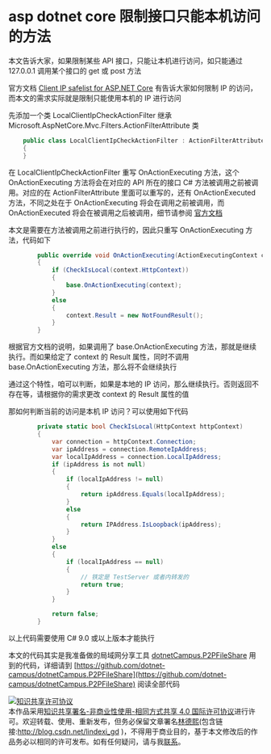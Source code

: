 # asp dotnet core 限制接口只能本机访问的方法

本文告诉大家，如果限制某些 API 接口，只能让本机进行访问，如只能通过 127.0.0.1 调用某个接口的 get 或 post 方法

<!--more-->

<!-- 发布 -->

官方文档 [Client IP safelist for ASP.NET Core](https://docs.microsoft.com/en-us/aspnet/core/security/ip-safelist?view=aspnetcore-5.0) 有告诉大家如何限制 IP 的访问，而本文的需求实际就是限制只能使用本机的 IP 进行访问

先添加一个类 LocalClientIpCheckActionFilter 继承 Microsoft.AspNetCore.Mvc.Filters.ActionFilterAttribute 类

```csharp
    public class LocalClientIpCheckActionFilter : ActionFilterAttribute
    {
    }
```

在 LocalClientIpCheckActionFilter 重写 OnActionExecuting 方法，这个 OnActionExecuting 方法将会在对应的 API 所在的接口 C# 方法被调用之前被调用。对应的在 ActionFilterAttribute 里面可以重写的，还有 OnActionExecuted 方法，不同之处在于 OnActionExecuting 将会在调用之前被调用，而 OnActionExecuted 将会在被调用之后被调用，细节请参阅 [官方文档](https://docs.microsoft.com/en-us/aspnet/core/mvc/controllers/filters?view=aspnetcore-5.0#action-filters)

本文是需要在方法被调用之前进行执行的，因此只重写 OnActionExecuting 方法，代码如下

```csharp
        public override void OnActionExecuting(ActionExecutingContext context)
        {
            if (CheckIsLocal(context.HttpContext))
            {
                base.OnActionExecuting(context);
            }
            else
            {
                context.Result = new NotFoundResult();
            }
        }
```

根据官方文档的说明，如果调用了 base.OnActionExecuting 方法，那就是继续执行。而如果给定了 context 的 Result 属性，同时不调用 base.OnActionExecuting 方法，那么将不会继续执行

通过这个特性，咱可以判断，如果是本地的 IP 访问，那么继续执行。否则返回不存在等，请根据你的需求更改 context 的 Result 属性的值

那如何判断当前的访问是本机 IP 访问？可以使用如下代码

```csharp
        private static bool CheckIsLocal(HttpContext httpContext)
        {
            var connection = httpContext.Connection;
            var ipAddress = connection.RemoteIpAddress;
            var localIpAddress = connection.LocalIpAddress;
            if (ipAddress is not null)
            {
                if (localIpAddress != null)
                {
                    return ipAddress.Equals(localIpAddress);
                }
                else
                {
                    return IPAddress.IsLoopback(ipAddress);
                }
            }
            else
            {
                if (localIpAddress == null)
                {
                    // 铁定是 TestServer 或者内转发的
                    return true;
                }
            }

            return false;
        }
```

以上代码需要使用 C# 9.0 或以上版本才能执行

本文的代码其实是我准备做的局域网分享工具 [dotnetCampus.P2PFileShare](https://github.com/dotnet-campus/dotnetCampus.P2PFileShare) 用到的代码，详细请到 [https://github.com/dotnet-campus/dotnetCampus.P2PFileShare](https://github.com/dotnet-campus/dotnetCampus.P2PFileShare) 阅读全部代码

<a rel="license" href="http://creativecommons.org/licenses/by-nc-sa/4.0/"><img alt="知识共享许可协议" style="border-width:0" src="https://licensebuttons.net/l/by-nc-sa/4.0/88x31.png" /></a><br />本作品采用<a rel="license" href="http://creativecommons.org/licenses/by-nc-sa/4.0/">知识共享署名-非商业性使用-相同方式共享 4.0 国际许可协议</a>进行许可。欢迎转载、使用、重新发布，但务必保留文章署名[林德熙](http://blog.csdn.net/lindexi_gd)(包含链接:http://blog.csdn.net/lindexi_gd )，不得用于商业目的，基于本文修改后的作品务必以相同的许可发布。如有任何疑问，请与我[联系](mailto:lindexi_gd@163.com)。
